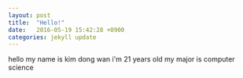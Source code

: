 ```yaml
---
layout: post
title:  "Hello!"
date:   2016-05-19 15:42:28 +0900
categories: jekyll update
---
```

hello my name is kim dong wan 
i'm 21 years old
my major is computer science
